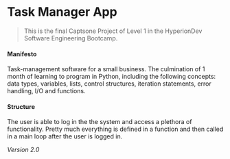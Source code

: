 # Task Manager App

> This is the final Captsone Project of Level 1 in the HyperionDev Software Engineering Bootcamp.

#### Manifesto
Task-management software for a small business. The culmination of 1 month of learning to program in Python, including the following concepts: data types, variables, lists, control structures, iteration statements, error handling, I/O and functions.

#### Structure
The user is able to log in the the system and access a plethora of functionality. Pretty much everything is defined in a function and then called in a main loop after the user is logged in.

*Version 2.0*
